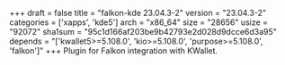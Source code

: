 +++
draft = false
title = "falkon-kde 23.04.3-2"
version = "23.04.3-2"
categories = ['xapps', 'kde5']
arch = "x86_64"
size = "28656"
usize = "92072"
sha1sum = "95c1d166af203be9b42793e2d028d9dcce6d3a95"
depends = "['kwallet5>=5.108.0', 'kio>=5.108.0', 'purpose>=5.108.0', 'falkon']"
+++
Plugin for Falkon integration with KWallet.